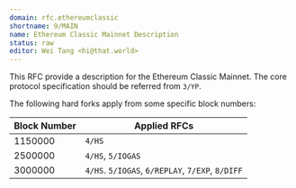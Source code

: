 ```yaml
---
domain: rfc.ethereumclassic
shortname: 9/MAIN
name: Ethereum Classic Mainnet Description
status: raw
editor: Wei Tang <hi@that.world>
---
```


This RFC provide a description for the Ethereum Classic Mainnet. The
core protocol specification should be referred from `3/YP`.

The following hard forks apply from some specific block numbers:

| Block Number | Applied RFCs |
| ------------ | ------------ |
| 1150000 | `4/HS` |
| 2500000 | `4/HS`, `5/IOGAS` |
| 3000000 | `4/HS`. `5/IOGAS`, `6/REPLAY`, `7/EXP`, `8/DIFF` |
